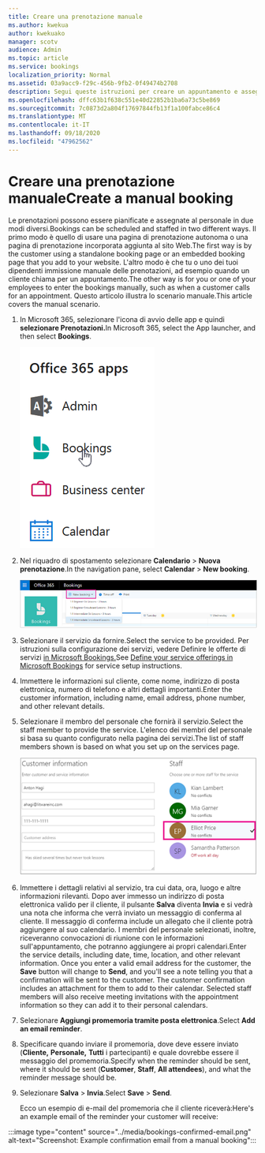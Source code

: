 ```yaml
---
title: Creare una prenotazione manuale
ms.author: kwekua
author: kwekuako
manager: scotv
audience: Admin
ms.topic: article
ms.service: bookings
localization_priority: Normal
ms.assetid: 03a9acc9-f29c-456b-9fb2-0f49474b2708
description: Segui queste istruzioni per creare un appuntamento e assegnare un dipendente tramite l'app Prenotazioni Microsoft.
ms.openlocfilehash: dffc63b1f638c551e40d22852b1ba6a73c5be869
ms.sourcegitcommit: 7c0873d2a804f17697844fb13f1a100fabce86c4
ms.translationtype: MT
ms.contentlocale: it-IT
ms.lasthandoff: 09/18/2020
ms.locfileid: "47962562"
---
```

# <a name="create-a-manual-booking"></a><span data-ttu-id="6ed3f-103">Creare una prenotazione manuale</span><span class="sxs-lookup"><span data-stu-id="6ed3f-103">Create a manual booking</span></span>

<span data-ttu-id="6ed3f-104">Le prenotazioni possono essere pianificate e assegnate al personale in due modi diversi.</span><span class="sxs-lookup"><span data-stu-id="6ed3f-104">Bookings can be scheduled and staffed in two different ways.</span></span> <span data-ttu-id="6ed3f-105">Il primo modo è quello di usare una pagina di prenotazione autonoma o una pagina di prenotazione incorporata aggiunta al sito Web.</span><span class="sxs-lookup"><span data-stu-id="6ed3f-105">The first way is by the customer using a standalone booking page or an embedded booking page that you add to your website.</span></span> <span data-ttu-id="6ed3f-106">L'altro modo è che tu o uno dei tuoi dipendenti immissione manuale delle prenotazioni, ad esempio quando un cliente chiama per un appuntamento.</span><span class="sxs-lookup"><span data-stu-id="6ed3f-106">The other way is for you or one of your employees to enter the bookings manually, such as when a customer calls for an appointment.</span></span> <span data-ttu-id="6ed3f-107">Questo articolo illustra lo scenario manuale.</span><span class="sxs-lookup"><span data-stu-id="6ed3f-107">This article covers the manual scenario.</span></span>

1. <span data-ttu-id="6ed3f-108">In Microsoft 365, selezionare l'icona di avvio delle app e quindi **selezionare Prenotazioni.**</span><span class="sxs-lookup"><span data-stu-id="6ed3f-108">In Microsoft 365, select the App launcher, and then select **Bookings**.</span></span>

   ![Immagine di Bookings nell'icona di avvio delle app](../media/bookings-applauncher.png)

1. <span data-ttu-id="6ed3f-110">Nel riquadro di spostamento selezionare **Calendario** \> **Nuova prenotazione**.</span><span class="sxs-lookup"><span data-stu-id="6ed3f-110">In the navigation pane, select **Calendar** \> **New booking**.</span></span>

   ![Immagine dell'interfaccia utente Nuova prenotazione](../media/bookings-newbooking.png)

1. <span data-ttu-id="6ed3f-112">Selezionare il servizio da fornire.</span><span class="sxs-lookup"><span data-stu-id="6ed3f-112">Select the service to be provided.</span></span> <span data-ttu-id="6ed3f-113">Per istruzioni sulla configurazione dei servizi, vedere Definire le offerte di servizi [in Microsoft Bookings.](define-service-offerings.md)</span><span class="sxs-lookup"><span data-stu-id="6ed3f-113">See [Define your service offerings in Microsoft Bookings](define-service-offerings.md) for service setup instructions.</span></span>

1. <span data-ttu-id="6ed3f-114">Immettere le informazioni sul cliente, come nome, indirizzo di posta elettronica, numero di telefono e altri dettagli importanti.</span><span class="sxs-lookup"><span data-stu-id="6ed3f-114">Enter the customer information, including name, email address, phone number, and other relevant details.</span></span>

1. <span data-ttu-id="6ed3f-115">Selezionare il membro del personale che fornirà il servizio.</span><span class="sxs-lookup"><span data-stu-id="6ed3f-115">Select the staff member to provide the service.</span></span> <span data-ttu-id="6ed3f-116">L'elenco dei membri del personale si basa su quanto configurato nella pagina dei servizi.</span><span class="sxs-lookup"><span data-stu-id="6ed3f-116">The list of staff members shown is based on what you set up on the services page.</span></span>

   ![Immagine dell'interfaccia utente dell'elenco del personale](../media/bookings-staff-list.png)

1. <span data-ttu-id="6ed3f-p104">Immettere i dettagli relativi al servizio, tra cui data, ora, luogo e altre informazioni rilevanti. Dopo aver immesso un indirizzo di posta elettronica valido per il cliente, il pulsante **Salva** diventa **Invia** e si vedrà una nota che informa che verrà inviato un messaggio di conferma al cliente. Il messaggio di conferma include un allegato che il cliente potrà aggiungere al suo calendario. I membri del personale selezionati, inoltre, riceveranno convocazioni di riunione con le informazioni sull'appuntamento, che potranno aggiungere ai propri calendari.</span><span class="sxs-lookup"><span data-stu-id="6ed3f-p104">Enter the service details, including date, time, location, and other relevant information. Once you enter a valid email address for the customer, the **Save** button will change to **Send**, and you'll see a note telling you that a confirmation will be sent to the customer. The customer confirmation includes an attachment for them to add to their calendar. Selected staff members will also receive meeting invitations with the appointment information so they can add it to their personal calendars.</span></span>

1. <span data-ttu-id="6ed3f-122">Selezionare **Aggiungi promemoria tramite posta elettronica**.</span><span class="sxs-lookup"><span data-stu-id="6ed3f-122">Select **Add an email reminder**.</span></span>

1. <span data-ttu-id="6ed3f-123">Specificare quando inviare il promemoria, dove deve essere inviato (**Cliente,** **Personale,** **Tutti** i partecipanti) e quale dovrebbe essere il messaggio del promemoria.</span><span class="sxs-lookup"><span data-stu-id="6ed3f-123">Specify when the reminder should be sent, where it should be sent (**Customer**, **Staff**, **All attendees**), and what the reminder message should be.</span></span>

1. <span data-ttu-id="6ed3f-124">Selezionare **Salva** \> **Invia**.</span><span class="sxs-lookup"><span data-stu-id="6ed3f-124">Select **Save** \> **Send**.</span></span>

   <span data-ttu-id="6ed3f-125">Ecco un esempio di e-mail del promemoria che il cliente riceverà:</span><span class="sxs-lookup"><span data-stu-id="6ed3f-125">Here's an example email of the reminder your customer will receive:</span></span>

:::image type="content" source="../media/bookings-confirmed-email.png" alt-text="Screenshot: Example confirmation email from a manual booking":::